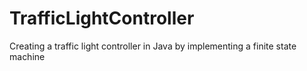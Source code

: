 # TrafficLightController
Creating a traffic light controller in Java by implementing a finite state machine
